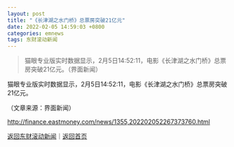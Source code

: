 ```yaml
---
layout: post
title: "《长津湖之水门桥》总票房突破21亿元"
date: 2022-02-05 14:59:03 +0800
categories: emnews
tags: 东财滚动新闻
---
```

> 猫眼专业版实时数据显示，2月5日14:52:11，电影《长津湖之水门桥》总票房突破21亿元。（界面新闻）

<p>猫眼专业版实时数据显示，2月5日14:52:11，电影《长津湖之水门桥》总票房突破21亿元。 </p><p class="em_media">（文章来源：界面新闻）</p>

<http://finance.eastmoney.com/news/1355,202202052267373760.html>

[返回东财滚动新闻](//finews.withounder.com/emnews/)｜[返回首页](//finews.withounder.com/)
